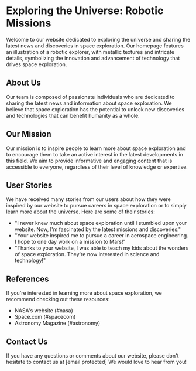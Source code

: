 <!--font:Lato-->

# Exploring the Universe: Robotic Missions

Welcome to our website dedicated to exploring the universe and sharing the latest news and discoveries in space exploration. Our homepage features an illustration of a robotic explorer, with metallic textures and intricate details, symbolizing the innovation and advancement of technology that drives space exploration.

## About Us

Our team is composed of passionate individuals who are dedicated to sharing the latest news and information about space exploration. We believe that space exploration has the potential to unlock new discoveries and technologies that can benefit humanity as a whole.

## Our Mission

Our mission is to inspire people to learn more about space exploration and to encourage them to take an active interest in the latest developments in this field. We aim to provide informative and engaging content that is accessible to everyone, regardless of their level of knowledge or expertise.

## User Stories

We have received many stories from our users about how they were inspired by our website to pursue careers in space exploration or to simply learn more about the universe. Here are some of their stories:

- "I never knew much about space exploration until I stumbled upon your website. Now, I'm fascinated by the latest missions and discoveries."
- "Your website inspired me to pursue a career in aerospace engineering. I hope to one day work on a mission to Mars!"
- "Thanks to your website, I was able to teach my kids about the wonders of space exploration. They're now interested in science and technology!"

## References

If you're interested in learning more about space exploration, we recommend checking out these resources:

- NASA's website (#nasa)
- Space.com (#spacecom)
- Astronomy Magazine (#astronomy)

## Contact Us

If you have any questions or comments about our website, please don't hesitate to contact us at [email protected] We would love to hear from you!

<!--

Write me content for website with wallpaper which alt text is:

"An illustration of a robotic explorer, with metallic textures and intricate details."

The name/title of the page should not be 1:1 copy of the alt text but rather a real content of the website which is using this wallpaper.

- Use markdown format 
- Start with heading
- Heading should be short and concise
- The content should look like a real website 
- The website should not be about the wallpaper, wallpaper is just a related background
- Heading should be contain work "wallpaper" or "background"
- Include real sections like references, contact, user stories, etc. use things relevant to the page purpose.
- Feel free to use structure like headings, bullets, numbering, blockquotes, paragraphs, horizontal lines, etc.
- You can use formatting like bold or _italic_
- You can include UTF-8 emojis
- Links should be only #hash anchors (and you can refer to the document itself)
- Do not include images


---


# Exploring the Universe: Robotic Missions Wallpaper

Welcome to our website dedicated to exploring the universe and sharing the latest news and discoveries in space exploration. Our wallpaper features an illustration of a robotic explorer, with metallic textures and intricate details, symbolizing the innovation and advancement of technology that drives space exploration.

## About Us

Our team is composed of passionate individuals who are dedicated to sharing the latest news and information about space exploration. We believe that space exploration has the potential to unlock new discoveries and technologies that can benefit humanity as a whole.

## Our Mission

Our mission is to inspire people to learn more about space exploration and to encourage them to take an active interest in the latest developments in this field. We aim to provide informative and engaging content that is accessible to everyone, regardless of their level of knowledge or expertise.

## User Stories

We have received many stories from our users about how they were inspired by our website to pursue careers in space exploration or to simply learn more about the universe. Here are some of their stories:

- "I never knew much about space exploration until I stumbled upon your website. Now, I'm fascinated by the latest missions and discoveries."
- "Your website inspired me to pursue a career in aerospace engineering. I hope to one day work on a mission to Mars!"
- "Thanks to your website, I was able to teach my kids about the wonders of space exploration. They're now interested in science and technology!"

## References

If you're interested in learning more about space exploration, we recommend checking out these resources:

- NASA's website (#nasa)
- Space.com (#spacecom)
- Astronomy Magazine (#astronomy)

## Contact Us

If you have any questions or comments about our website, please don't hesitate to contact us at [email protected] We would love to hear from you!


---


Heading should not include word "wallpaper". The website should not be about the wallpaper itself, wallpaper is just a related background, rewrite whole content.


---


# Exploring the Universe: Robotic Missions

Welcome to our website dedicated to exploring the universe and sharing the latest news and discoveries in space exploration. Our homepage features an illustration of a robotic explorer, with metallic textures and intricate details, symbolizing the innovation and advancement of technology that drives space exploration.

## About Us

Our team is composed of passionate individuals who are dedicated to sharing the latest news and information about space exploration. We believe that space exploration has the potential to unlock new discoveries and technologies that can benefit humanity as a whole.

## Our Mission

Our mission is to inspire people to learn more about space exploration and to encourage them to take an active interest in the latest developments in this field. We aim to provide informative and engaging content that is accessible to everyone, regardless of their level of knowledge or expertise.

## User Stories

We have received many stories from our users about how they were inspired by our website to pursue careers in space exploration or to simply learn more about the universe. Here are some of their stories:

- "I never knew much about space exploration until I stumbled upon your website. Now, I'm fascinated by the latest missions and discoveries."
- "Your website inspired me to pursue a career in aerospace engineering. I hope to one day work on a mission to Mars!"
- "Thanks to your website, I was able to teach my kids about the wonders of space exploration. They're now interested in science and technology!"

## References

If you're interested in learning more about space exploration, we recommend checking out these resources:

- NASA's website (#nasa)
- Space.com (#spacecom)
- Astronomy Magazine (#astronomy)

## Contact Us

If you have any questions or comments about our website, please don't hesitate to contact us at [email protected] We would love to hear from you!

-->
